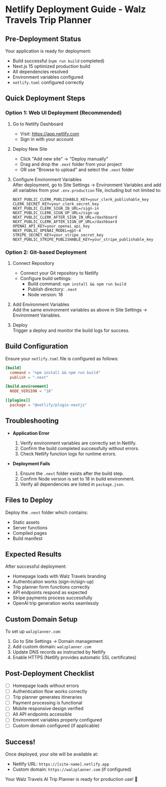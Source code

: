 # Netlify Deployment Guide - Walz Travels Trip Planner

## Pre-Deployment Status

Your application is ready for deployment:
- Build successful (`npm run build` completed)
- Next.js 15 optimized production build
- All dependencies resolved
- Environment variables configured
- `netlify.toml` configured correctly

## Quick Deployment Steps

### Option 1: Web UI Deployment (Recommended)

1. Go to Netlify Dashboard
   - Visit: https://app.netlify.com
   - Sign in with your account

2. Deploy New Site
   - Click "Add new site" → "Deploy manually"
   - Drag and drop the `.next` folder from your project
   - OR use "Browse to upload" and select the `.next` folder

3. Configure Environment Variables  
   After deployment, go to Site Settings → Environment Variables and add all variables from your `.env.production` file, including but not limited to:

   ```
   NEXT_PUBLIC_CLERK_PUBLISHABLE_KEY=your_clerk_publishable_key
   CLERK_SECRET_KEY=your_clerk_secret_key
   NEXT_PUBLIC_CLERK_SIGN_IN_URL=/sign-in
   NEXT_PUBLIC_CLERK_SIGN_UP_URL=/sign-up
   NEXT_PUBLIC_CLERK_AFTER_SIGN_IN_URL=/dashboard
   NEXT_PUBLIC_CLERK_AFTER_SIGN_UP_URL=/dashboard
   OPENAI_API_KEY=your_openai_api_key
   NEXT_PUBLIC_OPENAI_MODEL=gpt-4
   STRIPE_SECRET_KEY=your_stripe_secret_key
   NEXT_PUBLIC_STRIPE_PUBLISHABLE_KEY=your_stripe_publishable_key
   ```

### Option 2: Git-based Deployment

1. Connect Repository  
   - Connect your Git repository to Netlify  
   - Configure build settings:  
     - Build command: `npm install && npm run build`  
     - Publish directory: `.next`  
     - Node version: 18

2. Add Environment Variables  
   Add the same environment variables as above in Site Settings → Environment Variables.

3. Deploy  
   Trigger a deploy and monitor the build logs for success.

## Build Configuration

Ensure your `netlify.toml` file is configured as follows:

```toml
[build]
  command = "npm install && npm run build"
  publish = ".next"

[build.environment]
  NODE_VERSION = "18"

[[plugins]]
  package = "@netlify/plugin-nextjs"
```

## Troubleshooting

- **Application Error**  
  1. Verify environment variables are correctly set in Netlify.  
  2. Confirm the build completed successfully without errors.  
  3. Check Netlify function logs for runtime errors.

- **Deployment Fails**  
  1. Ensure the `.next` folder exists after the build step.  
  2. Confirm Node version is set to 18 in build environment.  
  3. Verify all dependencies are listed in `package.json`.

## Files to Deploy

Deploy the `.next` folder which contains:  
- Static assets  
- Server functions  
- Compiled pages  
- Build manifest

## Expected Results

After successful deployment:  
- Homepage loads with Walz Travels branding  
- Authentication works (sign-in/sign-up)  
- Trip planner form functions correctly  
- API endpoints respond as expected  
- Stripe payments process successfully  
- OpenAI trip generation works seamlessly

## Custom Domain Setup

To set up `walzplanner.com`:  
1. Go to Site Settings → Domain management  
2. Add custom domain: `walzplanner.com`  
3. Update DNS records as instructed by Netlify  
4. Enable HTTPS (Netlify provides automatic SSL certificates)

## Post-Deployment Checklist

- [ ] Homepage loads without errors  
- [ ] Authentication flow works correctly  
- [ ] Trip planner generates itineraries  
- [ ] Payment processing is functional  
- [ ] Mobile responsive design verified  
- [ ] All API endpoints accessible  
- [ ] Environment variables properly configured  
- [ ] Custom domain configured (if applicable)

## Success!

Once deployed, your site will be available at:  
- Netlify URL: `https://[site-name].netlify.app`  
- Custom domain: `https://walzplanner.com` (if configured)

Your Walz Travels AI Trip Planner is ready for production use! 🚀
